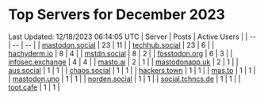 # Top Servers for December 2023
Last Updated: 12/18/2023 06:14:05 UTC
| Server | Posts | Active Users |
| -- | -- | -- |
| [mastodon.social](https://mastodon.social/tags/PowerShell) | 23 | 11 |
| [techhub.social](https://techhub.social/tags/PowerShell) | 23 | 6 |
| [hachyderm.io](https://hachyderm.io/tags/PowerShell) | 8 | 4 |
| [mstdn.social](https://mstdn.social/tags/PowerShell) | 8 | 2 |
| [fosstodon.org](https://fosstodon.org/tags/PowerShell) | 6 | 3 |
| [infosec.exchange](https://infosec.exchange/tags/PowerShell) | 4 | 4 |
| [masto.ai](https://masto.ai/tags/PowerShell) | 2 | 1 |
| [mastodonapp.uk](https://mastodonapp.uk/tags/PowerShell) | 2 | 1 |
| [aus.social](https://aus.social/tags/PowerShell) | 1 | 1 |
| [chaos.social](https://chaos.social/tags/PowerShell) | 1 | 1 |
| [hackers.town](https://hackers.town/tags/PowerShell) | 1 | 1 |
| [mas.to](https://mas.to/tags/PowerShell) | 1 | 1 |
| [mastodon.uno](https://mastodon.uno/tags/PowerShell) | 1 | 1 |
| [norden.social](https://norden.social/tags/PowerShell) | 1 | 1 |
| [social.tchncs.de](https://social.tchncs.de/tags/PowerShell) | 1 | 1 |
| [toot.cafe](https://toot.cafe/tags/PowerShell) | 1 | 1 |

